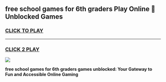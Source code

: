 
## free school games for 6th graders Play Online 👋 Unblocked Games
<h3>
<a href="https://news.freeplayer.one?title=free_school_games_for_6th_graders&ref=17GH">CLICK TO PLAY</a></h3>
<hr>

<h3>
<a href="https://news.freeplayer.one?title=free_school_games_for_6th_graders&ref=17GH">CLICK 2 PLAY</a>
  
</h3>

<a href="https://news.freeplayer.one?title=free_school_games_for_6th_graders&ref=17GH/"><img src="https://clearcache.store/games.png"></a>


**free school games for 6th graders games unblocked: Your Gateway to Fun and Accessible Online Gaming**
